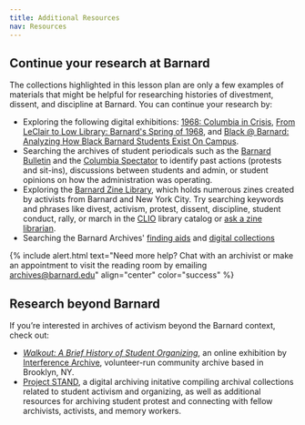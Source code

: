 ```yaml
---
title: Additional Resources
nav: Resources
---
```


## Continue your research at Barnard

The collections highlighted in this lesson plan are only a few examples of materials that might be helpful for researching histories of divestment, dissent, and discipline at Barnard. You can continue your research by: 
- Exploring the following digital exhibitions: [1968: Columbia in Crisis](https://exhibitions.library.columbia.edu/exhibits/show/1968), [From LeClair to Low Library: Barnard's Spring of 1968](https://barnardarchives.omeka.net/collections/show/3), and [Black @ Barnard: Analyzing How Black Barnard Students Exist On Campus](https://scalar.usc.edu/works/blackbarnard/index).
- Searching the archives of student periodicals such as the [Barnard Bulletin](https://digitalcollections.barnard.edu/bulletin) and the [Columbia Spectator](https://spectatorarchive.library.columbia.edu/) to identify past actions (protests and sit-ins), discussions between students and admin, or student opinions on how the administration was operating.
- Exploring the [Barnard Zine Library](https://zines.barnard.edu/), which holds numerous zines created by activists from Barnard and New York City. Try searching keywords and phrases like divest, activism, protest, dissent, discipline, student conduct, rally, or march in the [CLIO](https://clio.columbia.edu/catalog) library catalog or [ask a zine librarian](mailto:zines@barnard.edu). 
- Searching the Barnard Archives' [finding aids](https://collections.barnard.edu/public) and [digital collections](https://digitalcollections.barnard.edu/)

{% include alert.html text="Need more help? Chat with an archivist or make an appointment to visit the reading room by emailing [archives@barnard.edu](mailto:archives@barnard.edu)" align="center" color="success" %}

## Research beyond Barnard

If you’re interested in archives of activism beyond the Barnard context, check out: 
- [*Walkout: A Brief History of Student Organizing*](https://walkout.interferencearchive.org/), an online exhibition by [Interference Archive](https://interferencearchive.org/), volunteer-run community archive based in Brooklyn, NY.
- [Project STAND](https://standarchives.com/), a digital archiving initative compiling archival collections related to student activism and organizing, as well as additional resources for archiving student protest and connecting with fellow archivists, activists, and memory workers. 
